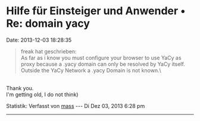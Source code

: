 Hilfe für Einsteiger und Anwender • Re: domain yacy
===================================================

Date: 2013-12-03 18:28:35

> <div>
>
> freak hat geschrieben:\
> As far as i know you must configure your browser to use YaCy as proxy
> because a .yacy domain can only be resolved by YaCy itself. Outside
> the YaCy Network a .yacy Domain is not known.\
>
> </div>

\
Thank you.\
I\'m getting old, I do not think)

Statistik: Verfasst von
[mass](http://forum.yacy-websuche.de/memberlist.php?mode=viewprofile&u=8804)
--- Di Dez 03, 2013 6:28 pm

------------------------------------------------------------------------
